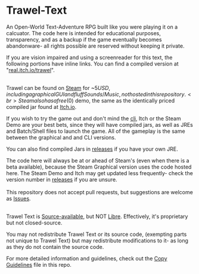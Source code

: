 # Trawel-Text
An Open-World Text-Adventure RPG built like you were playing it on a calcuator. The code here is intended for educational purposes, transparency, and as a backup if the game eventually becomes abandonware- all rights possible are reserved without keeping it private.

If you are vision impaired and using a screenreader for this text, the following portions have inline links. You can find a compiled version at "[real.itch.io/trawel](https://real.itch.io/trawel)".
<br>
<br>
  
Trawel can be found on [Steam](https://store.steampowered.com/app/992240/Trawel/) for ~$5 USD, including a graphical GUI and fluff Sounds/Music, not hosted in this repository.
<br>Steam also has a free ($0) demo, the same as the identically priced compiled jar found at [Itch.io](https://real.itch.io/trawel).

If you wish to try the game out and don't mind the [cli](https://en.wikipedia.org/wiki/Command-line_interface), Itch or the Steam Demo are your best bets, since they will have compiled jars, as well as JREs and Batch/Shell files to launch the game. All of the gameplay is the same between the graphical and and CLI versions.

You can also find compiled Jars in [releases](https://github.com/realDragon11/Trawel-Text/releases) if you have your own JRE.

The code here will always be at or ahead of Steam's (even when there is a beta available), because the Steam Graphical version uses the code hosted here. The Steam Demo and Itch may get updated less frequently- check the version number in [releases](https://github.com/realDragon11/Trawel-Text/releases) if you are unsure.
<br>
<br>
This repository does not accept pull requests, but suggestions are welcome as [Issues](https://github.com/realDragon11/Trawel-Text/issues).  
<br>

Trawel Text is [Source-available](https://en.wikipedia.org/wiki/Source-available_software), but NOT [Libre](https://en.wikipedia.org/w/index.php?title=Libre_software). Effectively, it's proprietary but not closed-source.

You may not redistribute Trawel Text or its source code, (exempting parts not unique to Trawel Text) but may redistribute modifications to it- as long as they do not contain the source code.

For more detailed information and guidelines, check out the [Copy Guidelines](COPY_GUIDELINES.md) file in this repo.
